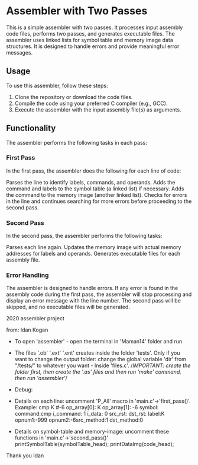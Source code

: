 # Assembler with Two Passes
This is a simple assembler with two passes. It processes input assembly code files, performs two passes, and generates executable files. The assembler uses linked lists for symbol table and memory image data structures. It is designed to handle errors and provide meaningful error messages.

## Usage
To use this assembler, follow these steps:

1. Clone the repository or download the code files.
2. Compile the code using your preferred C compiler (e.g., GCC).
3. Execute the assembler with the input assembly file(s) as arguments.

## Functionality
The assembler performs the following tasks in each pass:

### First Pass
In the first pass, the assembler does the following for each line of code:

Parses the line to identify labels, commands, and operands.
Adds the command and labels to the symbol table (a linked list) if necessary.
Adds the command to the memory image (another linked list).
Checks for errors in the line and continues searching for more errors before proceeding to the second pass.
### Second Pass
In the second pass, the assembler performs the following tasks:

Parses each line again.
Updates the memory image with actual memory addresses for labels and operands.
Generates executable files for each assembly file.

### Error Handling
The assembler is designed to handle errors. If any error is found in the assembly code during the first pass, the assembler will stop processing and display an error message with the line number. The second pass will be skipped, and no executable files will be generated.

2020 assembler project

from: Idan Kogan

- 	To open 'assembler' - open the terminal in 'Maman14' folder and run

- 	The files '.ob' '.ext' '.ent' creates inside the folder 'tests'. 
	Only if you want to change the output folder:
	change the global variable 'dir' from "/tests/" to whatever you want - Inside 'files.c'.
	/*IMPORTANT: create the folder first, then create the '.as' files and then run 'make' command, then run 'assembler'*/

- 	Debug:
- Details on each line: uncomment 'P_All' macro in 'main.c'->'first_pass()'.
	Example:
	cmp K #-6
	op_array[0]: K op_array[1]: -6 
	symbol: command:cmp i_command: 1 i_data: 0 src_rst: dst_rst: label:K opnum1:-999 opnum2:-6src_method:1 dst_method:0


- Details on symbol-table and memory-image: uncomment these functions in 'main.c'->'second_pass()'	printSymbolTable(symbolTable_head);
																												printDataImg(code_head);

Thank you
Idan

